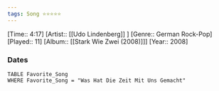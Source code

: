 ```yaml
---
tags: Song ⭐⭐⭐⭐⭐ 
---
```

[Time:: 4:17]
[Artist:: [[Udo Lindenberg]] ]
[Genre:: German Rock-Pop]
[Played:: 11]
[Album:: [[Stark Wie Zwei (2008)]]]
[Year:: 2008]
### Dates
````dataview
TABLE Favorite_Song
WHERE Favorite_Song = "Was Hat Die Zeit Mit Uns Gemacht"
````
